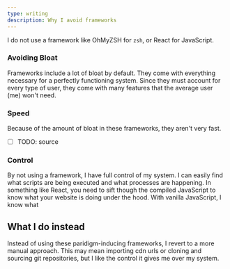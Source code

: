 ```yaml
---
type: writing
description: Why I avoid frameworks
---
```

I do not use a framework like OhMyZSH for `zsh`, or React for JavaScript.

### Avoiding Bloat
Frameworks include a lot of bloat by default.
They come with everything necessary for a perfectly functioning system.
Since they must account for every type of user, they come with many features that the average user (me) won't need.

### Speed
Because of the amount of bloat in these frameworks, they aren't very fast.
- [ ] TODO: source

### Control
By not using a framework, I have full control of my system. I can easily find what scripts are being executed and what processes are happening. In something like React, you need to sift though the compiled JavaScript to know what your website is doing under the hood. With vanilla JavaScript, I know what 

## What I do instead
Instead of using these paridigm-inducing frameworks, I revert to a more manual approach.
This may mean importing cdn urls or cloning and sourcing git repositories, but I like the control it gives me over my system.